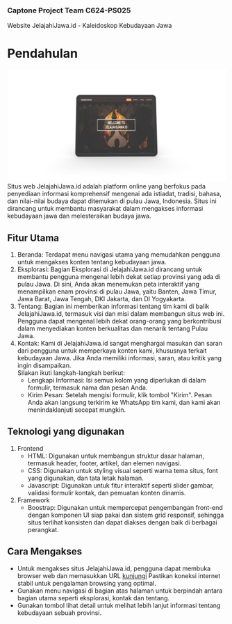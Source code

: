 ### Captone Project Team C624-PS025

Website JelajahiJawa.id - Kaleidoskop Kebudayaan Jawa
# Pendahulan
![Beranda JelajahiJawa](images/beranda1.png) <br>
Situs web JelajahiJawa.id adalah platform online yang berfokus pada penyediaan informasi komprehensif  mengenai ada istiadat, tradisi, bahasa, dan nilai-nilai budaya dapat ditemukan di pulau Jawa, Indonesia. Situs ini dirancang untuk membantu masyarakat dalam mengakses informasi kebudayaan jawa dan melesteraikan budaya jawa.
## Fitur Utama
1. 	Beranda:  Terdapat menu navigasi utama yang memudahkan pengguna untuk mengakses konten tentang kebudayaan jawa.
2. 	Eksplorasi: Bagian Eksplorasi di JelajahiJawa.id dirancang untuk membantu pengguna mengenal lebih dekat setiap provinsi yang ada di pulau Jawa. Di sini, Anda akan menemukan peta interaktif yang menampilkan enam provinsi di pulau Jawa, yaitu Banten, Jawa Timur, Jawa Barat, Jawa Tengah, DKI Jakarta, dan DI Yogyakarta.
3. Tentang: Bagian ini memberikan informasi tentang tim kami di balik JelajahiJawa.id, termasuk visi dan misi dalam membangun situs web ini. Pengguna dapat mengenal lebih dekat orang-orang yang berkontribusi dalam menyediakan konten berkualitas dan menarik tentang Pulau Jawa.
4. Kontak: Kami di JelajahiJawa.id sangat menghargai masukan dan saran dari pengguna untuk memperkaya konten kami, khususnya terkait kebudayaan Jawa. Jika Anda memiliki informasi, saran, atau kritik yang ingin disampaikan. <br> Silakan ikuti langkah-langkah berikut:<br>
   * Lengkapi Informasi: Isi semua kolom yang diperlukan di dalam formulir, termasuk nama dan pesan Anda.
   *  Kirim Pesan: Setelah mengisi formulir, klik tombol "Kirim". Pesan Anda akan langsung terkirim ke WhatsApp tim kami, dan kami akan menindaklanjuti secepat mungkin.

## Teknologi yang digunakan
1. Frontend
   - HTML: Digunakan untuk membangun struktur dasar halaman, termasuk header, footer, artikel, dan elemen navigasi.
   - CSS: Digunakan untuk styling visual seperti warna tema situs, font yang digunakan, dan tata letak halaman.
   - Javascript: Digunakan untuk fitur interaktif seperti slider gambar, validasi formulir kontak, dan pemuatan konten dinamis.
3. Framework
   -  Boostrap: Digunakan untuk mempercepat pengembangan front-end dengan komponen UI siap pakai dan sistem grid responsif, sehingga situs terlihat konsisten dan dapat diakses dengan baik di berbagai perangkat.

## Cara Mengakses
- Untuk mengakses situs JelajahiJawa.id, pengguna dapat membuka browser web dan memasukkan URL [kunjungi](https://jelajahijawa.000webhostapp.com/index.html) Pastikan koneksi internet stabil untuk pengalaman browsing yang optimal.
- Gunakan menu navigasi di bagian atas halaman untuk berpindah antara bagian utama seperti eksplorasi, kontak dan tentang.
- Gunakan tombol lihat detail untuk melihat lebih lanjut informasi tentang kebudayaan sebuah provinsi.

